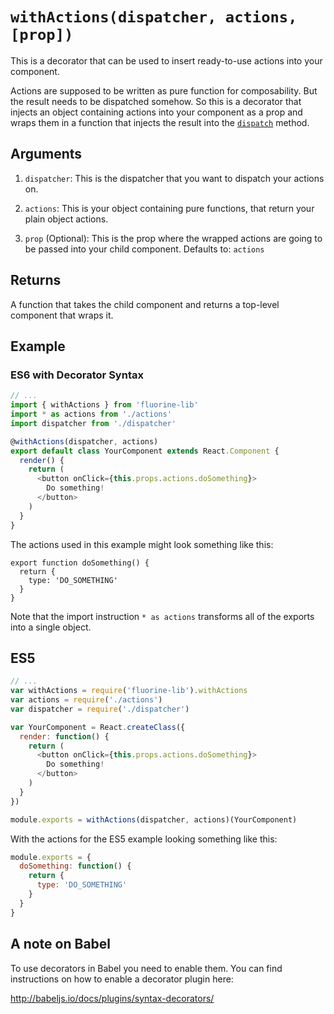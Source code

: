 # `withActions(dispatcher, actions, [prop])`

This is a decorator that can be used to insert ready-to-use actions into your
component.

Actions are supposed to be written as pure function for composability. But the
result needs to be dispatched somehow. So this is a decorator that injects an
object containing actions into your component as a prop and wraps them in a
function that injects the result into the [`dispatch`](Dispatcher.md#dispatch)
method.

## Arguments

1. `dispatcher`: This is the dispatcher that you want to dispatch your actions
  on.

1. `actions`: This is your object containing pure functions, that return your
  plain object actions.

1. `prop` (Optional): This is the prop where the wrapped actions are going to be
  passed into your child component. Defaults to: `actions`

## Returns

A function that takes the child component and returns a top-level component
that wraps it.

## Example

### ES6 with Decorator Syntax

```js
// ...
import { withActions } from 'fluorine-lib'
import * as actions from './actions'
import dispatcher from './dispatcher'

@withActions(dispatcher, actions)
export default class YourComponent extends React.Component {
  render() {
    return (
      <button onClick={this.props.actions.doSomething}>
        Do something!
      </button>
    )
  }
}
```

The actions used in this example might look something like this:

```
export function doSomething() {
  return {
    type: 'DO_SOMETHING'
  }
}
```

Note that the import instruction `* as actions` transforms all of the exports
into a single object.

## ES5

```js
// ...
var withActions = require('fluorine-lib').withActions
var actions = require('./actions')
var dispatcher = require('./dispatcher')

var YourComponent = React.createClass({
  render: function() {
    return (
      <button onClick={this.props.actions.doSomething}>
        Do something!
      </button>
    )
  }
})

module.exports = withActions(dispatcher, actions)(YourComponent)
```

With the actions for the ES5 example looking something like this:

```js
module.exports = {
  doSomething: function() {
    return {
      type: 'DO_SOMETHING'
    }
  }
}
```

## A note on Babel

To use decorators in Babel you need to enable them. You can find instructions on
how to enable a decorator plugin here:

http://babeljs.io/docs/plugins/syntax-decorators/
